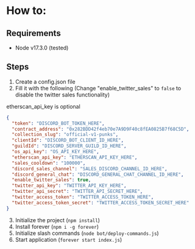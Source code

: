 # How to:
## Requirements

- Node v17.3.0 (tested)

## Steps

1. Create a config.json file
2. Fill it with the following (Change "enable_twitter_sales" to `false` to disable the twitter sales functionality)

etherscan_api_key is optional 
```json
{
  "token": "DISCORD_BOT_TOKEN_HERE",
  "contract_address": "0x282BDD42f4eb70e7A9D9F40c8fEA0825B7f68C5D",
  "collection_slug": "official-v1-punks",
  "clientId": "DISCORD_BOT_CLIENT_ID_HERE",
  "guildId": "DISCORD_SERVER_GUILD_ID_HERE",
  "os_api_key": "OS_API_KEY_HERE",
  "etherscan_api_key": "ETHERSCAN_API_KEY_HERE",
  "sales_cooldown": "100000",
  "discord_sales_channel": "SALES_DISCORD_CHANNEL_ID_HERE",
  "discord_general_chat": "DISCORD_GENERAL_CHAT_CHANNEL_ID_HERE",
  "enable_twitter_sales": true,
  "twitter_api_key": "TWITTER_API_KEY_HERE",
  "twitter_api_secret": "TWITTER_API_SECRET_HERE",
  "twitter_access_token": "TWITTER_ACCESS_TOKEN_HERE",
  "twitter_access_token_secret": "TWITTER_ACCESS_TOKEN_SECRET_HERE"
}
```
3. Initialize the project (`npm install`)
4. Install forever (`npm i -g forever`)
5. Initialize slash commands (`node bot/deploy-commands.js`)
6. Start application (`forever start index.js`)